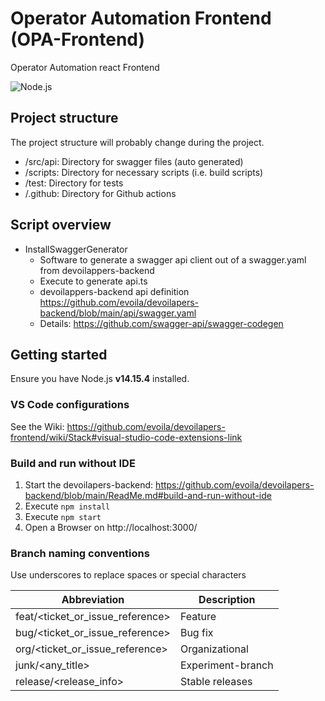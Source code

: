 # Operator Automation Frontend (OPA-Frontend)
Operator Automation react Frontend

![Node.js](https://github.com/evoila/devoilapers-frontend/workflows/Node.js/badge.svg)

## Project structure
The project structure will probably change during the project.

- /src/api: Directory for swagger files (auto generated)
- /scripts: Directory for necessary scripts (i.e. build scripts)
- /test: Directory for tests
- /.github: Directory for Github actions

## Script overview
- InstallSwaggerGenerator 
    - Software to generate a swagger api client out of a swagger.yaml from devoilappers-backend
    - Execute to generate api.ts 
    - devoilappers-backend api definition https://github.com/evoila/devoilapers-backend/blob/main/api/swagger.yaml
    - Details: https://github.com/swagger-api/swagger-codegen
    

## Getting started
Ensure you have Node.js **v14.15.4** installed.

### VS Code configurations 
See the Wiki: https://github.com/evoila/devoilapers-frontend/wiki/Stack#visual-studio-code-extensions-link

### Build and run without IDE
1. Start the devoilapers-backend: https://github.com/evoila/devoilapers-backend/blob/main/ReadMe.md#build-and-run-without-ide
2. Execute `npm install`
3. Execute `npm start`
4. Open a Browser on http://localhost:3000/

### Branch naming conventions
Use underscores to replace spaces or special characters

| Abbreviation                        | Description            |
| ------------                        | -----------            |
| feat/<ticket_or_issue_reference>    | Feature                |       
| bug/<ticket_or_issue_reference>     | Bug fix                |
| org/<ticket_or_issue_reference>     | Organizational         |
| junk/<any_title>                    | Experiment-branch      |
| release/<release_info>              | Stable releases        |
